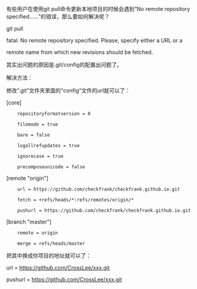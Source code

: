 有些用户在使用git pull命令更新本地项目的时候会遇到“No remote repository specified……”的错误，那么要如何解决呢？

git pull

fatal: No remote repository specified.  Please, specify either a URL or a

remote name from which new revisions should be fetched.

其实出问题的原因是.git/config的配置出问题了。

解决方法：

修改“.git”文件夹里面的“config”文件的url就可以了：

[core]

        repositoryformatversion = 0

        filemode = true

        bare = false

        logallrefupdates = true

        ignorecase = true

        precomposeunicode = false

[remote "origin"]

        url = https://github.com/checkfrank/checkfrank.github.io.git

        fetch = +refs/heads/*:refs/remotes/origin/*

        pushurl = https://github.com/checkfrank/checkfrank.github.io.git

[branch "master"]

        remote = origin

        merge = refs/heads/master

把其中换成你项目的地址就可以了：

url = https://github.com/CrossLee/xxx.git

pushurl = https://github.com/CrossLee/xxx.git